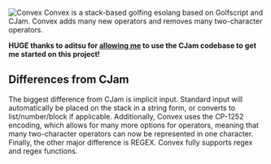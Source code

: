 ![Convex](http://i.imgur.com/JrZYUzQ.png?1)
Convex is a stack-based golfing esolang based on Golfscript and CJam. Convex adds many new operators and removes many two-character operators.

**HUGE thanks to aditsu for [allowing me](http://chat.stackexchange.com/transcript/message/28112803#28112803) to use the CJam codebase to get me started on this project!**

## Differences from CJam
The biggest difference from CJam is implicit input. Standard input will automatically be placed on the stack in a string form, or converts to list/number/block if applicable. Additionally, Convex uses the CP-1252 encoding, which allows for many more options for operators, meaning that many two-character operators can now be represented in one character. Finally, the other major difference is REGEX. Convex fully supports regex and regex functions.
